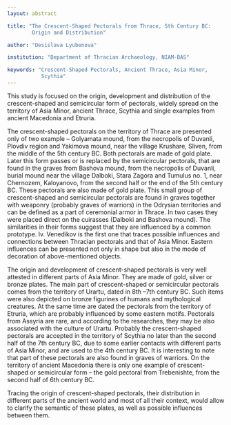 ```yaml
---
layout: abstract

title: "The Crescent-Shaped Pectorals from Thrace, 5th Century BC:
        Origin and Distribution"

author: "Desislava Lyubenova"

institution: "Department of Thracian Archaeology, NIAM-BAS"

keywords: "Crescent-Shaped Pectorals, Ancient Thrace, Asia Minor,
           Scythia"
---
```


This study is focused on the origin, development and distribution of
the crescent-shaped and semicircular form of pectorals, widely spread
on the territory of Asia Minor, ancient Thrace, Scythia and single
examples from ancient Macedonia and Etruria.

The crescent-shaped pectorals on the territory of Thrace are presented
only of two examplе – Golyamata mound, from the necropolis of Duvanli,
Plovdiv region and Yakimova mound, near the village Krushare, Sliven,
from the middle of the 5th century BC. Both pectorals are made of gold
plate. Later this form passes or is replaced by the semicircular
pectorals, that are found in the graves from Bashova mound, from the
necropolis of Duvanli, burial mound near the village Dalboki, Stara
Zagora and Tumulus no. 1, near Chernozem, Kaloyanovo, from the second
half or the end of the 5th century BC. These pectorals are also made
of gold plate. This small group of crescent-shaped and semicircular
pectorals are found in graves together with weaponry (probably graves
of warriors) in the Odrysian territories and can be defined as a part
of ceremonial armor in Thrace. In two cases they were placed direct on
the cuirasses (Dalboki and Bashova mound). The similarities in their
forms suggest that they are influenced by a common
prototype. Iv. Venedikov is the first one that traces possible
influences and connections between Thracian pectorals and that of Asia
Minor. Eastern influences can be presented not only in shape but also
in the mode of decoration of above-mentioned objects.

The origin and development of crescent-shaped pectorals is very well
attested in different parts of Asia Minor. They are made of gold,
silver or bronze plates. The main part of crescent-shaped or
semicircular pectorals comes from the territory of Urartu, dated in
8th –7th century BC. Such items were also depicted on bronze figurines
of humans and mythological creatures. At the same time are dated the
pectorals from the territory of Etruria, which are probably influenced
by some eastern motifs. Pectorals from Assyria are rare, and according
to the researches, they may be also associated with the culture of
Urartu. Probably the crescent-shaped pectorals are accepted in the
territory of Scythia no later than the second half of the 7th century
BC, due to some earlier contacts with different parts of Asia Minor,
and are used to the 4th century BC. It is interesting to note that
part of these pectorals are also found in graves of warriors. On the
territory of ancient Macedonia there is only one example of
crescent-shaped or semicircular form – the gold pectoral from
Trebenishte, from the second half of 6th century BC.

Tracing the origin of crescent-shaped pectorals, their distribution in
different parts of the ancient world and most of all their context,
would allow to clarify the semantic of these plates, as well as
possible influences between them.